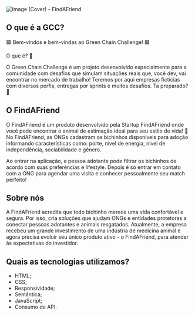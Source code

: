 <img src="https://media.discordapp.net/attachments/718584686968045639/1086417362871394465/Capa.png?width=704&height=494" alt="Image (Cover) - FindAFriend "/>

## O que é a GCC?
🟩 Bem-vindos e bem-vindas ao Green Chain Challenge! 🟩

O que é? 🤔

O Green Chain Challenge é um projeto desenvolvido especialmente para a comunidade com desafios que simulam situações reais que, você dev, vai encontrar no mercado de trabalho!
Teremos por aqui empresas fictícias com diversos perfis, entregas por sprints e muitos desafios. Ta preparado? 👀

## O FindAFriend

O FindAFriend é um produto desenvolvido pela Startup FindAFriend onde você pode encontrar o animal de estimação ideal para seu estilo de vida! 🐶
No FindAFriend, as ONGs cadastram os bichinhos disponíveis para adoção informando características como: porte, nível de energia, nível de independência, sociabilidade e gênero.

Ao entrar na aplicação, a pessoa adotante pode filtrar os bichinhos de acordo com suas preferências e lifestyle.
Depois é só entrar em contato com a ONG para agendar uma visita e conhecer pessoalmente seu match perfeito!

## Sobre nós

A FindAFriend acredita que todo bichinho merece uma vida confortável e segura. Por isso, cria soluções que ajudam ONGs e entidades protetoras a conectar pessoas adotantes e animais resgatados. Atualmente, a empresa recebeu um grande investimento de uma indústria de medicina animal e agora precisa evoluir seu único produto ativo - o FindAFriend, para atender às expectativas do investidor.

## Quais as tecnologias utilizamos?

- HTML;
- CSS;
- Responsividade;
- Semântica;
- JavaScript;
- Consumo de API.
